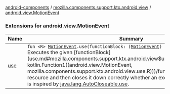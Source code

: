 [android-components](../../index.md) / [mozilla.components.support.ktx.android.view](../index.md) / [android.view.MotionEvent](./index.md)

### Extensions for android.view.MotionEvent

| Name | Summary |
|---|---|
| [use](use.md) | `fun <R> `[`MotionEvent`](https://developer.android.com/reference/android/view/MotionEvent.html)`.use(functionBlock: (`[`MotionEvent`](https://developer.android.com/reference/android/view/MotionEvent.html)`) -> `[`R`](use.md#R)`): `[`R`](use.md#R)<br>Executes the given [functionBlock](use.md#mozilla.components.support.ktx.android.view$use(android.view.MotionEvent, kotlin.Function1((android.view.MotionEvent, mozilla.components.support.ktx.android.view.use.R)))/functionBlock) function on this resource and then closes it down correctly whether an exception is thrown or not. This is inspired by [java.lang.AutoCloseable.use](https://kotlinlang.org/api/latest/jvm/stdlib/kotlin/use.html). |

